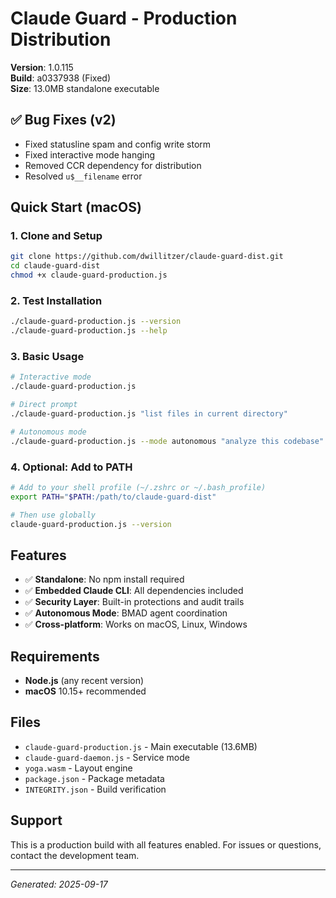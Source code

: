# Claude Guard - Production Distribution

**Version**: 1.0.115  
**Build**: a0337938 (Fixed)  
**Size**: 13.0MB standalone executable

## ✅ Bug Fixes (v2)
- Fixed statusline spam and config write storm
- Fixed interactive mode hanging
- Removed CCR dependency for distribution
- Resolved `u$__filename` error

## Quick Start (macOS)

### 1. Clone and Setup
```bash
git clone https://github.com/dwillitzer/claude-guard-dist.git
cd claude-guard-dist
chmod +x claude-guard-production.js
```

### 2. Test Installation
```bash
./claude-guard-production.js --version
./claude-guard-production.js --help
```

### 3. Basic Usage
```bash
# Interactive mode
./claude-guard-production.js

# Direct prompt
./claude-guard-production.js "list files in current directory"

# Autonomous mode
./claude-guard-production.js --mode autonomous "analyze this codebase"
```

### 4. Optional: Add to PATH
```bash
# Add to your shell profile (~/.zshrc or ~/.bash_profile)
export PATH="$PATH:/path/to/claude-guard-dist"

# Then use globally
claude-guard-production.js --version
```

## Features

- ✅ **Standalone**: No npm install required
- ✅ **Embedded Claude CLI**: All dependencies included
- ✅ **Security Layer**: Built-in protections and audit trails
- ✅ **Autonomous Mode**: BMAD agent coordination
- ✅ **Cross-platform**: Works on macOS, Linux, Windows

## Requirements

- **Node.js** (any recent version)
- **macOS** 10.15+ recommended

## Files

- `claude-guard-production.js` - Main executable (13.6MB)
- `claude-guard-daemon.js` - Service mode
- `yoga.wasm` - Layout engine
- `package.json` - Package metadata
- `INTEGRITY.json` - Build verification

## Support

This is a production build with all features enabled. For issues or questions, contact the development team.

---
*Generated: 2025-09-17*